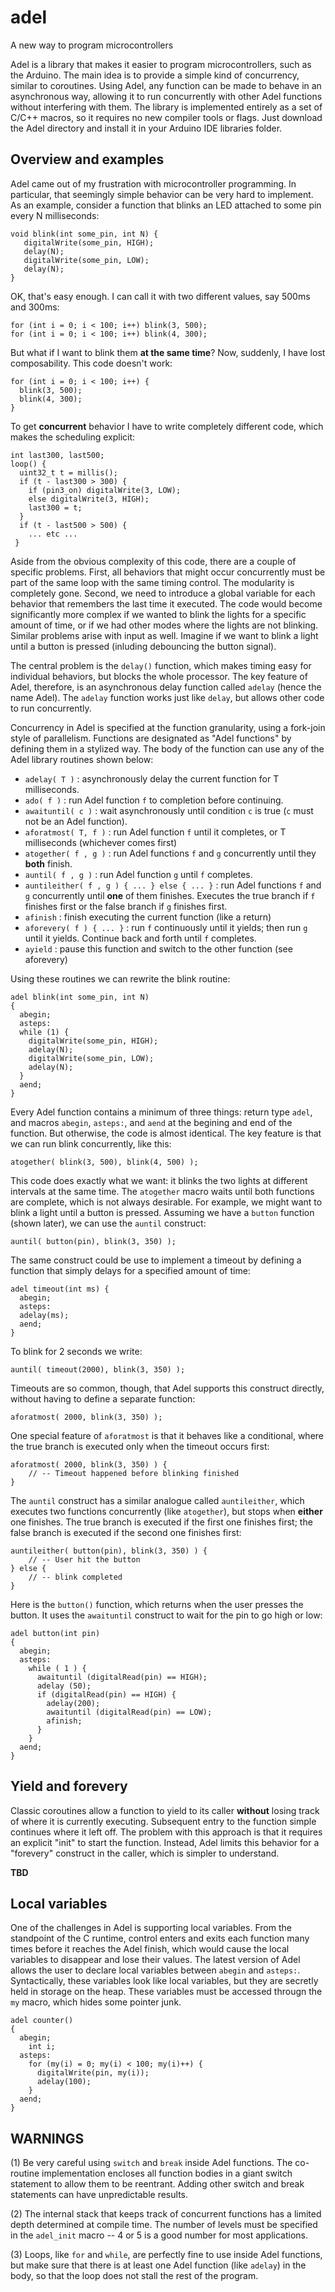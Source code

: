 # adel
A new way to program microcontrollers

Adel is a library that makes it easier to program microcontrollers, such as the Arduino. The main idea is to provide a simple kind of concurrency, similar to coroutines. Using Adel, any function can be made to behave in an asynchronous way, allowing it to run concurrently with other Adel functions without interfering with them. The library is implemented entirely as a set of C/C++ macros, so it requires no new compiler tools or flags. Just download the Adel directory and install it in your Arduino IDE libraries folder.

## Overview and examples

Adel came out of my frustration with microcontroller programming. In particular, that seemingly simple behavior can be very hard to implement. As an example, consider a function that blinks an LED attached to some pin every N milliseconds:

    void blink(int some_pin, int N) {
       digitalWrite(some_pin, HIGH);
       delay(N);
       digitalWrite(some_pin, LOW);
       delay(N);
    }

OK, that's easy enough. I can call it with two different values, say 500ms and 300ms:

    for (int i = 0; i < 100; i++) blink(3, 500);
    for (int i = 0; i < 100; i++) blink(4, 300);

But what if I want to blink them **at the same time**? Now, suddenly, I have lost composability. This code doesn't work:

    for (int i = 0; i < 100; i++) {
      blink(3, 500);
      blink(4, 300);
    }

To get **concurrent** behavior I have to write completely different code, which makes the scheduling explicit:

    int last300, last500;
    loop() {
      uint32_t t = millis();
      if (t - last300 > 300) {
        if (pin3_on) digitalWrite(3, LOW);
        else digitalWrite(3, HIGH);
        last300 = t;
      }
      if (t - last500 > 500) {
        ... etc ...
     }

Aside from the obvious complexity of this code, there are a couple of specific problems. First, all behaviors that might occur concurrently must be part of the same loop with the same timing control. The modularity is completely gone. Second, we need to introduce a global variable for each behavior that remembers the last time it executed. The code would become significantly more complex if we wanted to blink the lights for a specific amount of time, or if we had other modes where the lights are not blinking. Similar problems arise with input as well. Imagine if we want to blink a light until a button is pressed (inluding debouncing the button signal). 

The central problem is the `delay()` function, which makes timing easy for individual behaviors, but blocks the whole processor. The key feature of Adel, therefore, is an asynchronous delay function called `adelay` (hence the name Adel). The `adelay` function works just like `delay`, but allows other code to run concurrently. 

Concurrency in Adel is specified at the function granularity, using a fork-join style of parallelism. Functions are designated as "Adel functions" by defining them in a stylized way. The body of the function can use any of the Adel library routines shown below:

* `adelay( T )` : asynchronously delay the current function for T milliseconds.
* `ado( f )` : run Adel function `f` to completion before continuing.
* `awaituntil( c )` : wait asynchronously until condition `c` is true (`c` must not be an Adel function).
* `aforatmost( T, f )` : run Adel function `f` until it completes, or T milliseconds (whichever comes first)
* `atogether( f , g )` : run Adel functions `f` and `g` concurrently until they **both** finish.
* `auntil( f , g )` : run Adel function `g` until `f` completes.
* `auntileither( f , g ) { ... } else { ... }` : run Adel functions `f` and `g` concurrently until **one** of them finishes. Executes the true branch if `f` finishes first or the false branch if `g` finishes first.
* `afinish` : finish executing the current function (like a return)
* `aforevery( f ) { ... }` : run `f` continuously until it yields; then run `g` until it yields. Continue back and forth until `f` completes.
* `ayield` : pause this function and switch to the other function (see aforevery)

Using these routines we can rewrite the blink routine:

    adel blink(int some_pin, int N) 
    {
      abegin;
      asteps:
      while (1) {
        digitalWrite(some_pin, HIGH);
        adelay(N);
        digitalWrite(some_pin, LOW);
        adelay(N);
      }
      aend;
    }

Every Adel function contains a minimum of three things: return type `adel`, and macros `abegin`, `asteps:`, and `aend` at the begining and end of the function. But otherwise, the code is almost identical. The key feature is that we can run blink concurrently, like this:

    atogether( blink(3, 500), blink(4, 500) );

This code does exactly what we want: it blinks the two lights at different intervals at the same time. The `atogether` macro waits until both functions are complete, which is not always desirable. For example, we might want to blink a light until a button is pressed. Assuming we have a `button` function (shown later), we can use the `auntil` construct:

    auntil( button(pin), blink(3, 350) );

The same construct could be use to implement a timeout by defining a function that simply delays for a specified amount of time:

    adel timeout(int ms) {
      abegin;
      asteps:
      adelay(ms);
      aend;
    }

To blink for 2 seconds we write:

    auntil( timeout(2000), blink(3, 350) );

Timeouts are so common, though, that Adel supports this construct directly, without having to define a separate function:

    aforatmost( 2000, blink(3, 350) );

One special feature of `aforatmost` is that it behaves like a conditional, where the true branch is executed only when the timeout occurs first:

    aforatmost( 2000, blink(3, 350) ) {
        // -- Timeout happened before blinking finished
    }

The `auntil` construct has a similar analogue called `auntileither`, which executes two functions concurrently (like `atogether`), but stops when **either** one finishes. The true branch is executed if the first one finishes first; the false branch is executed if the second one finishes first:

    auntileither( button(pin), blink(3, 350) ) {
        // -- User hit the button
    } else {
        // -- blink completed
    }

Here is the `button()` function, which returns when the user presses the button. It uses the `awaituntil` construct to wait for the pin to go high or low:

    adel button(int pin)
    {
      abegin;
      asteps:
        while ( 1 ) {
          awaituntil (digitalRead(pin) == HIGH);
          adelay (50);
          if (digitalRead(pin) == HIGH) {
            adelay(200);
            awaituntil (digitalRead(pin) == LOW);
            afinish;
          }
        }
      aend;
    }


## Yield and forevery

Classic coroutines allow a function to yield to its caller **without** losing track of where it is currently executing. Subsequent entry to the function simple continues where it left off. The problem with this approach is that it requires an explicit "init" to start the function. Instead, Adel limits this behavior for a "forevery" construct in the caller, which is simpler to understand. 

**TBD**

## Local variables

One of the challenges in Adel is supporting local variables. From the standpoint of the C runtime, control enters and exits each function many times before it reaches the Adel finish, which would cause the local variables to disappear and lose their values. The latest version of Adel allows the user to declare local variables between `abegin` and `asteps:`. Syntactically, these variables look like local variables, but they are secretly held in storage on the heap. These variables must be accessed througn the `my` macro, which hides some pointer junk.

    adel counter()
    {
      abegin;
        int i;
      asteps:
        for (my(i) = 0; my(i) < 100; my(i)++) {
          digitalWrite(pin, my(i));
          adelay(100);
        }
      aend;
    }


## WARNINGS

(1) Be very careful using `switch` and `break` inside Adel functions. The co-routine implementation encloses all function bodies in a giant switch statement to allow them to be reentrant. Adding other switch and break statements can have unpredictable results.

(2) The internal stack that keeps track of concurrent functions has a limited depth determined at compile time. The number of levels must be specified in the `adel_init` macro -- 4 or 5 is a good number for most applications.

(3) Loops, like `for` and `while`, are perfectly fine to use inside Adel functions, but make sure that there is at least one Adel function (like `adelay`) in the body, so that the loop does not stall the rest of the program.

